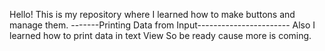 Hello! This is my repository where I learned how to make buttons and manage them.
-------Printing Data from Input-----------------------
Also I learned how to print data in text View 
So be ready cause more is coming.
